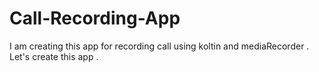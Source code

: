 # Call-Recording-App
I am creating this app for recording call using koltin and mediaRecorder . Let's create this app .
